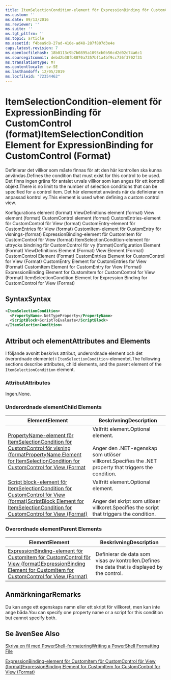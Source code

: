 ```yaml
---
title: ItemSelectionCondition-element för ExpressionBinding för CustomControl (format) | Microsoft Docs
ms.custom: ''
ms.date: 09/13/2016
ms.reviewer: ''
ms.suite: ''
ms.tgt_pltfrm: ''
ms.topic: article
ms.assetid: f4bea9d8-27ad-410e-ad48-287f807d3e4e
caps.latest.revision: 7
ms.openlocfilehash: 18b0113c9b7b0895a1093cb0b56cd2d02c74a6c1
ms.sourcegitcommit: debd2b38fb8070a7357bf1a4bf9cc736f3702f31
ms.translationtype: MT
ms.contentlocale: sv-SE
ms.lasthandoff: 12/05/2019
ms.locfileid: "72354462"
---
```

# <a name="itemselectioncondition-element-for-expressionbinding-for-customcontrol-format"></a><span data-ttu-id="20d0b-102">ItemSelectionCondition-element för ExpressionBinding för CustomControl (format)</span><span class="sxs-lookup"><span data-stu-id="20d0b-102">ItemSelectionCondition Element for ExpressionBinding for CustomControl (Format)</span></span>

<span data-ttu-id="20d0b-103">Definierar det villkor som måste finnas för att den här kontrollen ska kunna användas.</span><span class="sxs-lookup"><span data-stu-id="20d0b-103">Defines the condition that must exist for this control to be used.</span></span> <span data-ttu-id="20d0b-104">Det finns ingen gräns för antalet urvals villkor som kan anges för ett kontroll objekt.</span><span class="sxs-lookup"><span data-stu-id="20d0b-104">There is no limit to the number of selection conditions that can be specified for a control item.</span></span> <span data-ttu-id="20d0b-105">Det här elementet används när du definierar en anpassad kontrol vy.</span><span class="sxs-lookup"><span data-stu-id="20d0b-105">This element is used when defining a custom control view.</span></span>

<span data-ttu-id="20d0b-106">Konfigurations element (format) ViewDefinitions element (format) View element (format) CustomControl element (format) CustomEntries-element för CustomControl för View (format) CustomEntry-element för CustomEntries för View (format) CustomItem-element för CustomEntry för visnings-(format) ExpressionBinding-element för CustomItem för CustomControl för View (format) ItemSelectionCondition-element för uttrycks bindning för CustomControl för vy (format)</span><span class="sxs-lookup"><span data-stu-id="20d0b-106">Configuration Element (Format) ViewDefinitions Element (Format) View Element (Format) CustomControl Element (Format) CustomEntries Element for CustomControl for View (Format) CustomEntry Element for CustomEntries for View (Format) CustomItem Element for CustomEntry for View (Format) ExpressionBinding Element for CustomItem for CustomControl for View (Format) ItemSelectionCondition Element for Expression Binding for CustomControl for View (Format)</span></span>

## <a name="syntax"></a><span data-ttu-id="20d0b-107">Syntax</span><span class="sxs-lookup"><span data-stu-id="20d0b-107">Syntax</span></span>

```xml
<ItemSelectionCondition>
  <PropertyName>.NetTypeProperty</PropertyName>
  <ScriptBlock>ScriptToEvaluate</ScriptBlock>
</ItemSelectionCondition>
```

## <a name="attributes-and-elements"></a><span data-ttu-id="20d0b-108">Attribut och element</span><span class="sxs-lookup"><span data-stu-id="20d0b-108">Attributes and Elements</span></span>

<span data-ttu-id="20d0b-109">I följande avsnitt beskrivs attribut, underordnade element och det överordnade elementet i `ItemSelectionCondition`-elementet.</span><span class="sxs-lookup"><span data-stu-id="20d0b-109">The following sections describe attributes, child elements, and the parent element of the `ItemSelectionCondition` element.</span></span>

### <a name="attributes"></a><span data-ttu-id="20d0b-110">Attribut</span><span class="sxs-lookup"><span data-stu-id="20d0b-110">Attributes</span></span>

<span data-ttu-id="20d0b-111">Ingen.</span><span class="sxs-lookup"><span data-stu-id="20d0b-111">None.</span></span>

### <a name="child-elements"></a><span data-ttu-id="20d0b-112">Underordnade element</span><span class="sxs-lookup"><span data-stu-id="20d0b-112">Child Elements</span></span>

|<span data-ttu-id="20d0b-113">Element</span><span class="sxs-lookup"><span data-stu-id="20d0b-113">Element</span></span>|<span data-ttu-id="20d0b-114">Beskrivning</span><span class="sxs-lookup"><span data-stu-id="20d0b-114">Description</span></span>|
|-------------|-----------------|
|[<span data-ttu-id="20d0b-115">PropertyName-element för ItemSelectionCondition för CustomControl för visning (format</span><span class="sxs-lookup"><span data-stu-id="20d0b-115">PropertyName Element for ItemSelectionCondition for CustomControl for View (Format</span></span>](./propertyname-element-for-itemselectioncondition-for-customcontrol-for-view-format.md)|<span data-ttu-id="20d0b-116">Valfritt element.</span><span class="sxs-lookup"><span data-stu-id="20d0b-116">Optional element.</span></span><br /><br /> <span data-ttu-id="20d0b-117">Anger den .NET-egenskap som utlöser villkoret.</span><span class="sxs-lookup"><span data-stu-id="20d0b-117">Specifies the .NET property that triggers the condition.</span></span>|
|[<span data-ttu-id="20d0b-118">Script block-element för ItemSelectionCondition för CustomControl för View (format)</span><span class="sxs-lookup"><span data-stu-id="20d0b-118">ScriptBlock Element for ItemSelectionCondition for CustomControl for View (Format)</span></span>](./scriptblock-element-for-itemselectioncondition-for-customcontrol-for-view-format.md)|<span data-ttu-id="20d0b-119">Valfritt element.</span><span class="sxs-lookup"><span data-stu-id="20d0b-119">Optional element.</span></span><br /><br /> <span data-ttu-id="20d0b-120">Anger det skript som utlöser villkoret.</span><span class="sxs-lookup"><span data-stu-id="20d0b-120">Specifies the script that triggers the condition.</span></span>|

### <a name="parent-elements"></a><span data-ttu-id="20d0b-121">Överordnade element</span><span class="sxs-lookup"><span data-stu-id="20d0b-121">Parent Elements</span></span>

|<span data-ttu-id="20d0b-122">Element</span><span class="sxs-lookup"><span data-stu-id="20d0b-122">Element</span></span>|<span data-ttu-id="20d0b-123">Beskrivning</span><span class="sxs-lookup"><span data-stu-id="20d0b-123">Description</span></span>|
|-------------|-----------------|
|[<span data-ttu-id="20d0b-124">ExpressionBinding-element för CustomItem för CustomControl för View (format)</span><span class="sxs-lookup"><span data-stu-id="20d0b-124">ExpressionBinding Element for CustomItem for CustomControl for View (Format)</span></span>](./expressionbinding-element-for-customitem-for-customcontrol-for-view-format.md)|<span data-ttu-id="20d0b-125">Definierar de data som visas av kontrollen.</span><span class="sxs-lookup"><span data-stu-id="20d0b-125">Defines the data that is displayed by the control.</span></span>|

## <a name="remarks"></a><span data-ttu-id="20d0b-126">Anmärkningar</span><span class="sxs-lookup"><span data-stu-id="20d0b-126">Remarks</span></span>

<span data-ttu-id="20d0b-127">Du kan ange ett egenskaps namn eller ett skript för villkoret, men kan inte ange båda.</span><span class="sxs-lookup"><span data-stu-id="20d0b-127">You can specify one property name or a script for this condition but cannot specify both.</span></span>

## <a name="see-also"></a><span data-ttu-id="20d0b-128">Se även</span><span class="sxs-lookup"><span data-stu-id="20d0b-128">See Also</span></span>

[<span data-ttu-id="20d0b-129">Skriva en fil med PowerShell-formatering</span><span class="sxs-lookup"><span data-stu-id="20d0b-129">Writing a PowerShell Formatting File</span></span>](./writing-a-powershell-formatting-file.md)

[<span data-ttu-id="20d0b-130">ExpressionBinding-element för CustomItem för CustomControl för View (format)</span><span class="sxs-lookup"><span data-stu-id="20d0b-130">ExpressionBinding Element for CustomItem for CustomControl for View (Format)</span></span>](./expressionbinding-element-for-customitem-for-customcontrol-for-view-format.md)
